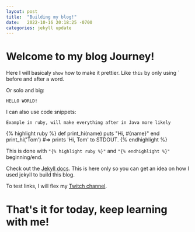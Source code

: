 ```yaml
---
layout: post
title:  "Building my blog!"
date:   2022-10-16 20:18:25 -0700
categories: jekyll update
---
```

# Welcome to my blog Journey!

Here I will basicaly `show` how to make it prettier. 
Like `this` by only using ` before and after a word.

Or solo and big:

`HELLO WORLD!`

I can also use code snippets:

`Example in ruby, will make everything after in Java more likely`

{% highlight ruby %}
def print_hi(name)
  puts "Hi, #{name}"
end
print_hi('Tom')
#=> prints 'Hi, Tom' to STDOUT.
{% endhighlight %}

This is done with `"{% highlight ruby %}"` and `"{% endhighlight %}"` beginning/end.

Check out the [Jekyll docs][jekyll-docs].
This is here only so you can get an idea on how I used jekyll to build this blog.

To test links, I will flex my [Twitch channel][twitch-channel].

[jekyll-docs]: https://jekyllrb.com/docs/home
[twitch-channel]: https://twitch.tv/clerici

# That's it for today, keep learning with me!